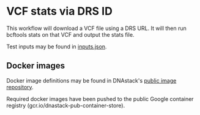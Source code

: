 # VCF stats via DRS ID

This workflow will download a VCF file using a DRS URL. It will then run bcftools stats on that VCF and output the stats file.

Test inputs may be found in [inputs.json](inputs.json).


## Docker images

Docker image definitions may be found in DNAstack's [public image repository](https://github.com/dnastack/bioinformatics-public-docker-images).

Required docker images have been pushed to the public Google container registry (gcr.io/dnastack-pub-container-store).
